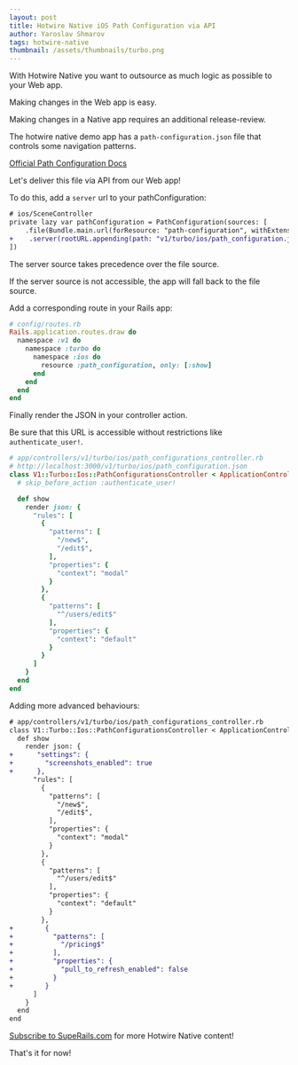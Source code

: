 ```yaml
---
layout: post
title: Hotwire Native iOS Path Configuration via API
author: Yaroslav Shmarov
tags: hotwire-native
thumbnail: /assets/thumbnails/turbo.png
---
```


With Hotwire Native you want to outsource as much logic as possible to your Web app.

Making changes in the Web app is easy.

Making changes in a Native app requires an additional release-review.

The hotwire native demo app has a `path-configuration.json` file that controls some navigation patterns.

[Official Path Configuration Docs](https://native.hotwired.dev/reference/path-configuration)

Let's deliver this file via API from our Web app!

To do this, add a `server` url to your pathConfiguration:

```diff
# ios/SceneController
private lazy var pathConfiguration = PathConfiguration(sources: [
    .file(Bundle.main.url(forResource: "path-configuration", withExtension: "json")!),
+    .server(rootURL.appending(path: "v1/turbo/ios/path_configuration.json"))
])
```

The server source takes precedence over the file source.

If the server source is not accessible, the app will fall back to the file source.

Add a corresponding route in your Rails app:

```ruby
# config/routes.rb
Rails.application.routes.draw do
  namespace :v1 do
    namespace :turbo do
      namespace :ios do
        resource :path_configuration, only: [:show]
      end
    end
  end
end
```

Finally render the JSON in your controller action.

Be sure that this URL is accessible without restrictions like `authenticate_user!`.

```ruby
# app/controllers/v1/turbo/ios/path_configurations_controller.rb
# http://localhost:3000/v1/turbo/ios/path_configuration.json
class V1::Turbo::Ios::PathConfigurationsController < ApplicationController
  # skip_before_action :authenticate_user!

  def show
    render json: {
      "rules": [
        {
          "patterns": [
            "/new$",
            "/edit$",
          ],
          "properties": {
            "context": "modal"
          }
        },
        {
          "patterns": [
            "^/users/edit$"
          ],
          "properties": {
            "context": "default"
          }
        }
      ]
    }
  end
end
```

Adding more advanced behaviours:

```diff
# app/controllers/v1/turbo/ios/path_configurations_controller.rb
class V1::Turbo::Ios::PathConfigurationsController < ApplicationController
  def show
    render json: {
+      "settings": {
+        "screenshots_enabled": true
+      },
      "rules": [
        {
          "patterns": [
            "/new$",
            "/edit$",
          ],
          "properties": {
            "context": "modal"
          }
        },
        {
          "patterns": [
            "^/users/edit$"
          ],
          "properties": {
            "context": "default"
          }
        },
+        {
+          "patterns": [
+            "/pricing$"
+          ],
+          "properties": {
+            "pull_to_refresh_enabled": false
+          }
+        }
      ]
    }
  end
end
```

[Subscribe to SupeRails.com](https://superails.com/pricing) for more Hotwire Native content!

That's it for now!
